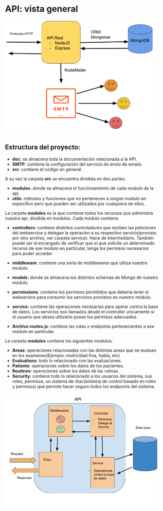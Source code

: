 # API: vista general

![](https://github.com/DraCaster/autism-app/blob/master/api/doc/API.png)


## Estructura del proyecto:

- **doc**: se almacena toda la documentación relacionada a la API.
- **SMTP**: contiene la configuración del servicio de envio de emails.
- **src**: contiene el código en general.

A su vez la carpeta **src** se encuentra dividida en dos partes:

- **modules**: donde se almacena el funcionamiento de cada modulo de la api.
- **utils**: métodos y funciones que no pertenecen a ningún modulo en especifico pero que pueden ser utilizados por cualquiera de ellos.

La carpeta **modules** es la que contiene todos los recursos que administra nuestra api, dividida en modulos. Cada módulo contiene:

- **controllers**: contiene distintos controladores que reciben las peticiones del webservice y delegan la operacion a su respectivo servicio(provisto por otro archivo, ver carpeta service). Hace de intermediario. También puede ser el encargado de verificar que el que solicite un determinado recurso de ese modulo en particular, tenga los permisos necesarios para poder acceder.

- **middleware**: contiene una serie de middlewares que utiliza nuestro modulo. 

- **models**: donde se almacena los distintos schemas de Mongo de nuestro módulo. 

- **permissions**: contiene los permisos permitidos que deberia tener el webservice para consumir los servicios provistos en nuestro módulo.

- **service**: contiene las operaciones necesarias para operar contra la base de datos. Los servicios son llamados desde el controller unicamente si el usuario que desea utilizarlo posee los permisos adecuados.

- **Archivo routes.js**: contiene las rutas o endpoints pertenecientes a ese módulo en particular.


La carpeta **modules** contiene los siguientes modulos:

- **Areas**: operaciones relacionadas con las distintas areas que se evaluan en los examenes(Ejemplo: motricidad fina, habla, etc)
- **Evaluations**: todo lo relacionado con las evaluaciones.
- **Patients**: operaciones sobre los datos de los pacientes.
- **Routines**: operaciones sobre los datos de las rutinas.
- **Security**: contiene todo lo relacionado a los usuarios del sistema, sus roles, permisos, un sistema de rbac(sistema de control basado en roles y permisos) que permite hacer seguro todos los endpoints del sistema. 


![](https://github.com/DraCaster/autism-app/blob/master/api/doc/API2.png)



